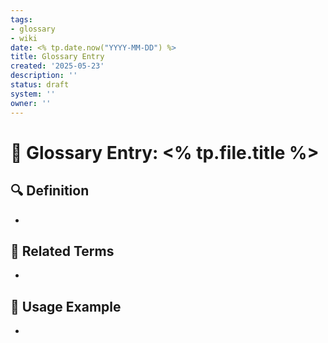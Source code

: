 ```yaml
---
tags:
- glossary
- wiki
date: <% tp.date.now("YYYY-MM-DD") %>
title: Glossary Entry
created: '2025-05-23'
description: ''
status: draft
system: ''
owner: ''
---
```


# 🧠 Glossary Entry: <% tp.file.title %>

## 🔍 Definition
- 

## 🔁 Related Terms
- 

## 📝 Usage Example
- 